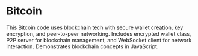 # Bitcoin
This Bitcoin code uses blockchain tech with secure wallet creation, key encryption, and peer-to-peer networking. Includes encrypted wallet class, P2P server for blockchain management, and WebSocket client for network interaction. Demonstrates  blockchain concepts in JavaScript.
